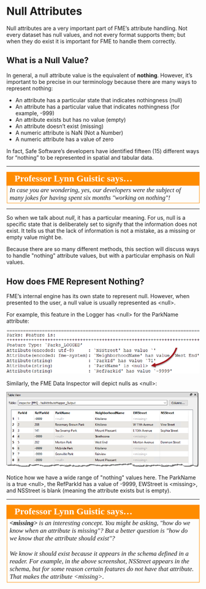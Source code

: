 # Null Attributes #

Null attributes are a very important part of FME’s attribute handling. Not every dataset has null values, and not every format supports them; but when they do exist it is important for FME to handle them correctly.

## What is a Null Value? ##

In general, a null attribute value is the equivalent of **nothing**. However, it’s important to be precise in our terminology because there are many ways to represent nothing:

- An attribute has a particular state that indicates nothingness (null)
- An attribute has a particular value that indicates nothingness (for example, -999)
- An attribute exists but has no value (empty)
- An attribute doesn’t exist (missing)
- A numeric attribute is NaN (Not a Number)
- A numeric attribute has a value of zero

In fact, Safe Software’s developers have identified fifteen (15) different ways for “nothing” to be represented in spatial and tabular data.

---

<table style="border-spacing: 0px">
<tr>
<td style="vertical-align:middle;background-color:darkorange;border: 2px solid darkorange">
<i class="fa fa-quote-left fa-lg fa-pull-left fa-fw" style="color:white;padding-right: 12px;vertical-align:text-top"></i>
<span style="color:white;font-size:x-large;font-weight: bold;font-family:serif">Professor Lynn Guistic says…</span>
</td>
</tr>

<tr>
<td style="border: 1px solid darkorange">
<span style="font-family:serif; font-style:italic; font-size:larger">
In case you are wondering, yes, our developers were the subject of many jokes for having spent six months "working on nothing"! 
</span>
</td>
</tr>
</table>

---

So when we talk about *null*, it has a particular meaning. For us, null is a specific state that is deliberately set to signify that the information does not exist. It tells us that the lack of information is not a mistake, as a missing or empty value might be.

Because there are so many different methods, this section will discuss ways to handle "nothing" attribute values, but with a particular emphasis on Null values.


## How does FME Represent Nothing? ##
FME’s internal engine has its own state to represent null. However, when presented to the user, a null value is usually represented as &lt;null&gt;.

For example, this feature in the Logger has &lt;null&gt; for the ParkName attribute:

![](./Images/Img1.019.NullsInLog.png)

Similarly, the FME Data Inspector will depict nulls as &lt;null&gt;:

![](./Images/Img1.020.NullsInDI.png)

Notice how we have a wide range of "nothing" values here. The ParkName is a true &lt;null&gt;, the RefParkId has a value of -9999, EWStreet is &lt;missing&gt;, and NSStreet is blank (meaning the attribute exists but is empty).

---

<table style="border-spacing: 0px">
<tr>
<td style="vertical-align:middle;background-color:darkorange;border: 2px solid darkorange">
<i class="fa fa-quote-left fa-lg fa-pull-left fa-fw" style="color:white;padding-right: 12px;vertical-align:text-top"></i>
<span style="color:white;font-size:x-large;font-weight: bold;font-family:serif">Professor Lynn Guistic says…</span>
</td>
</tr>

<tr>
<td style="border: 1px solid darkorange">
<span style="font-family:serif; font-style:italic; font-size:larger">
<strong>&lt;missing&gt;</strong> is an interesting concept. You might be asking, "how do we know when an attribute is missing"? But a better question is "how do we know that the attribute should exist"?
<br><br>We know it should exist because it appears in the schema defined in a reader. For example, in the above screenshot, NSStreet appears in the schema, but for some reason certain features do not have that attribute. That makes the attribute &lt;missing&gt;.
</span>
</td>
</tr>
</table>